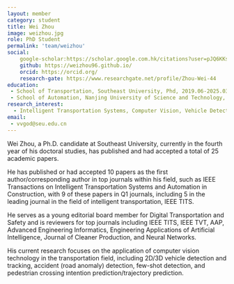 ```yaml
---
layout: member
category: student
title: Wei Zhou
image: weizhou.jpg
role: PhD Student
permalink: 'team/weizhou'
social:
    google-scholar:https://scholar.google.com.hk/citations?user=pJQ6KKsAAAAJ&hl=zh-CN
    github: https://weizhou96.github.io/
    orcid: https://orcid.org/
    research-gate: https://www.researchgate.net/profile/Zhou-Wei-44
education:
 - School of Transportation, Southeast University, Phd, 2019.06-2025.03 (expected)
 - School of Automation, Nanjing University of Science and Technology,  Bachelor's, 2015.09-2019.06
research_interest: 
  - Intelligent Transportation Systems, Computer Vision, Vehicle Detection, Accident Detection/Prediction, Multi-modal Large Models
email:
 - vvgod@seu.edu.cn
---
```


Wei Zhou, a Ph.D. candidate at Southeast University, currently in the fourth year of his doctoral studies, has published and had accepted a total of 25 academic papers. 

He has published or had accepted 10 papers as the first author/corresponding author in top journals within his field, such as IEEE Transactions on Intelligent Transportation Systems and Automation in Construction, with 9 of these papers in Q1 journals, including 5 in the leading journal in the field of intelligent transportation, IEEE TITS. 

He serves as a young editorial board member for Digital Transportation and Safety and is reviewers for top journals including IEEE TITS, IEEE TVT, AAP, Advanced Engineering Informatics, Engineering Applications of Artificial Intelligence, Journal of Cleaner Production, and Neural Networks. 

His current research focuses on the application of computer vision technology in the transportation field, including 2D/3D vehicle detection and tracking, accident (road anomaly) detection, few-shot detection, and pedestrian crossing intention prediction/trajectory prediction.